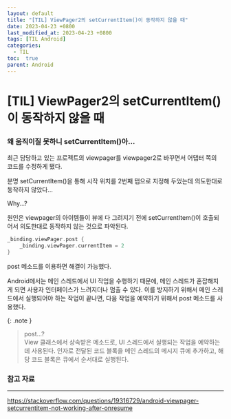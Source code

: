 ```yaml
---
layout: default
title: "[TIL] ViewPager2의 setCurrentItem()이 동작하지 않을 때"
date: 2023-04-23 +0800
last_modified_at: 2023-04-23 +0800
tags: [TIL Android]
categories:
  - TIL
toc:  true
parent: Android
---
```

# [TIL] ViewPager2의 setCurrentItem()이 동작하지 않을 때

### 왜 움직이질 못하니 setCurrentItem()아…

최근 담당하고 있는 프로젝트의 viewpager를 viewpager2로 바꾸면서 어댑터 쪽의 코드를 수정하게 됐다.

분명 setCurrentItem()을 통해 시작 위치를 2번째 탭으로 지정해 두었는데 의도한대로 동작하지 않았다…

Why…?

원인은 viewpager의 아이템들이 뷰에 다 그려지기 전에 setCurrentItem()이 호출되어서 의도한대로 동작하지 않는 것으로 파악된다.

```kotlin
_binding.viewPager.post {
	_binding.viewPager.currentItem = 2
}
```

post 메소드를 이용하면 해결이 가능했다.

Android에서는 메인 스레드에서 UI 작업을 수행하기 때문에, 메인 스레드가 혼잡해지게 되면 사용자 인터페이스가 느려지더나 멈출 수 있다. 이를 방지하기 위해서 메인 스레드에서 실행되어야 하는 작업이 끝나면, 다음 작업을 예약하기 위해서 post 메소드를 사용했다.

{: .note }
> post...? <br>
View 클래스에서 상속받은 메소드로, UI 스레드에서 실행되는 작업을 예약하는데 사용된다.
인자로 전달된 코드 블록을 메인 스레드의 메시지 큐에 추가하고, 해당 코드 블록은 큐에서 순서대로 실행된다.

### 참고 자료

---

<https://stackoverflow.com/questions/19316729/android-viewpager-setcurrentitem-not-working-after-onresume>